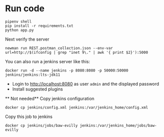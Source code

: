 # Run code  

```shell
pipenv shell
pip install -r requirements.txt
python app.py
```

Next verify the server

```shell
newman run REST.postman_collection.json --env-var url=http://$(ifconfig | grep "inet 9\." | awk '{ print $2}'):5000
```

You can also run a jenkins server like this:

```shell
docker run -d --name jenkins -p 8080:8080 -p 50000:50000 jenkins/jenkins:lts-jdk11
```

* Login to <http://localhost:8080> as user `admin` and the displayed password
* Install suggested plugins

** Not needed** Copy jenkins configuration

```shell
docker cp jenkins/config.xml jenkins:/var/jenkins_home/config.xml
```

Copy this job to jenkins

```shell
docker cp jenkins/jobs/baw-evilly jenkins:/var/jenkins_home/jobs/baw-evilly
```